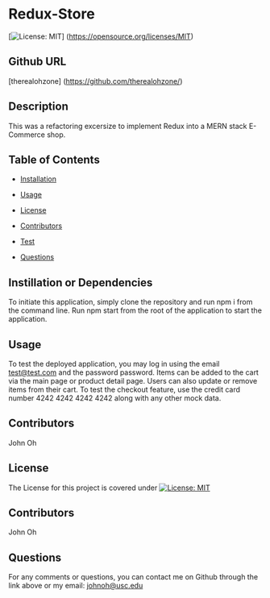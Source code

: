 # Redux-Store

[![License: MIT](https://img.shields.io/badge/License-MIT-yellow.svg)]
(https://opensource.org/licenses/MIT)

## Github URL
[therealohzone] (https://github.com/therealohzone/)

## Description

This was a refactoring excersize to implement Redux into a MERN stack E-Commerce shop.
## Table of Contents

* [Installation](#dependencies)

* [Usage](#usage)

* [License](#license)

* [Contributors](#contributor)

* [Test](#test)

* [Questions](#questions)


## Instillation or Dependencies

To initiate this application, simply clone the repository and run npm i from the command line. Run npm start from the root of the application to start the application.

## Usage

To test the deployed application, you may log in using the email test@test.com and the password password. Items can be added to the cart via the main page or product detail page. Users can also update or remove items from their cart. To test the checkout feature, use the credit card number 4242 4242 4242 4242 along with any other mock data.

## Contributors

John Oh

## License

The License for this project is covered under [![License: MIT](https://img.shields.io/badge/License-MIT-yellow.svg)](https://opensource.org/licenses/MIT)

## Contributors

John Oh


## Questions

For any comments or questions, you can contact me on Github through the link above or my email: johnoh@usc.edu